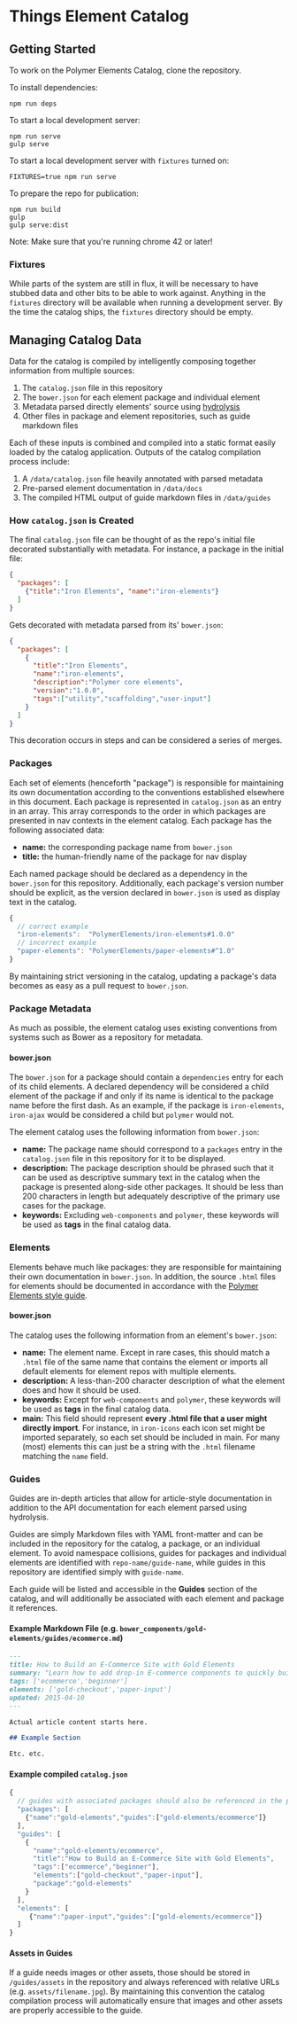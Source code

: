 # Things Element Catalog

## Getting Started

To work on the Polymer Elements Catalog, clone the repository.

To install dependencies:

    npm run deps
    
To start a local development server:

    npm run serve
    gulp serve
    
    
To start a local development server with `fixtures` turned on:

    FIXTURES=true npm run serve
    
To prepare the repo for publication:

    npm run build
    gulp
    gulp serve:dist
    
Note: Make sure that you're running chrome 42 or later!
    
### Fixtures

While parts of the system are still in flux, it will be necessary to have stubbed
data and other bits to be able to work against. Anything in the `fixtures`
directory will be available when running a development server. By the time
the catalog ships, the `fixtures` directory should be empty.

## Managing Catalog Data

Data for the catalog is compiled by intelligently composing together information
from multiple sources:

1. The `catalog.json` file in this repository
2. The `bower.json` for each element package and individual element
3. Metadata parsed directly elements' source using [hydrolysis](https://github.com/PolymerLabs/hydrolysis)
4. Other files in package and element repositories, such as guide markdown files

Each of these inputs is combined and compiled into a static format easily loaded
by the catalog application. Outputs of the catalog compilation process include:

1. A `/data/catalog.json` file heavily annotated with parsed metadata
2. Pre-parsed element documentation in `/data/docs`
3. The compiled HTML output of guide markdown files in `/data/guides`

### How `catalog.json` is Created

The final `catalog.json` file can be thought of as the repo's initial file
decorated substantially with metadata. For instance, a package in the initial
file:

```json
{
  "packages": [
    {"title":"Iron Elements", "name":"iron-elements"}
  ]
}
```

Gets decorated with metadata parsed from its' `bower.json`:

```json
{
  "packages": [
    {
      "title":"Iron Elements",
      "name":"iron-elements",
      "description":"Polymer core elements",
      "version":"1.0.0",
      "tags":["utility","scaffolding","user-input"]
    }
  ]
}
```

This decoration occurs in steps and can be considered a series of merges.

### Packages

Each set of elements (henceforth "package") is responsible for maintaining its
own documentation according to the conventions established elsewhere in this
document. Each package is represented in `catalog.json` as an entry in an array.
This array corresponds to the order in which packages are presented in nav
contexts in the element catalog. Each package has the following associated data:

* **name:** the corresponding package name from `bower.json`
* **title:** the human-friendly name of the package for nav display

Each named package should be declared as a dependency in the `bower.json` for
this repository. Additionally, each package's version number should be explicit,
as the version declared in `bower.json` is used as display text in the catalog.

```js
{
  // correct example
  "iron-elements":  "PolymerElements/iron-elements#1.0.0"
  // incorrect example
  "paper-elements": "PolymerElements/paper-elements#^1.0"
}
```

By maintaining strict versioning in the catalog, updating a package's data
becomes as easy as a pull request to `bower.json`.

### Package Metadata

As much as possible, the element catalog uses existing conventions from systems
such as Bower as a repository for metadata.

#### bower.json

The `bower.json` for a package should contain a `dependencies` entry for each of
its child elements. A declared dependency will be considered a child element of
the package if and only if its name is identical to the package name before the
first dash. As an example, if the package is `iron-elements`, `iron-ajax` would
be considered a child but `polymer` would not.

The element catalog uses the following information from `bower.json`:

* **name:** The package name should correspond to a `packages` entry in the
  `catalog.json` file in this repository for it to be displayed.
* **description:** The package description should be phrased such that it can
  be used as descriptive summary text in the catalog when the package is
  presented along-side other packages. It should be less than 200 characters
  in length but adequately descriptive of the primary use cases for the package.
* **keywords:** Excluding `web-components` and `polymer`, these keywords will be
  used as **tags** in the final catalog data.

### Elements

Elements behave much like packages: they are responsible for maintaining their
own documentation in `bower.json`. In addition, the source `.html` files for
elements should be documented in accordance with the [Polymer Elements style guide](http://polymerelements.github.io/style-guide/).

#### bower.json

The catalog uses the following information from an element's `bower.json`:

* **name:** The element name. Except in rare cases, this should match a `.html`
  file of the same name that contains the element or imports all default elements
  for element repos with multiple elements.
* **description:** A less-than-200 character description of what the element
  does and how it should be used.
* **keywords:** Except for `web-components` and `polymer`, these keywords will
  be used as **tags** in the final catalog data.
* **main:** This field should represent **every .html file that a user might
  directly import**. For instance, in `iron-icons` each icon set might be imported
  separately, so each set should be included in main. For many (most) elements
  this can just be a string with the `.html` filename matching the `name` field.

### Guides

Guides are in-depth articles that allow for article-style documentation in
addition to the API documentation for each element parsed using hydrolysis.

Guides are simply Markdown files with YAML front-matter and can be included
in the repository for the catalog, a package, or an individual element. To
avoid namespace collisions, guides for packages and individual elements are
identified with `repo-name/guide-name`, while guides in this repository are
identified simply with `guide-name`.

Each guide will be listed and accessible in the **Guides** section of the
catalog, and will additionally be associated with each element and package
it references.

#### Example Markdown File (e.g. `bower_components/gold-elements/guides/ecommerce.md`)

```markdown
---
title: How to Build an E-Commerce Site with Gold Elements
summary: "Learn how to add drop-in E-commerce components to quickly build a web presence for your business."
tags: ['ecommerce','beginner']
elements: ['gold-checkout','paper-input']
updated: 2015-04-10
---

Actual article content starts here.

## Example Section

Etc. etc.
```

#### Example compiled `catalog.json`

```js
{
  // guides with associated packages should also be referenced in the package metadata
  "packages": [
    {"name":"gold-elements","guides":["gold-elements/ecommerce"]}
  ],
  "guides": [
    {
      "name":"gold-elements/ecommerce",
      "title":"How to Build an E-Commerce Site with Gold Elements",
      "tags":["ecommerce","beginner"],
      "elements":["gold-checkout","paper-input"],
      "package":"gold-elements"
    }
  ],
  "elements": [
     {"name":"paper-input","guides":["gold-elements/ecommerce"]}
  ]
}
```

#### Assets in Guides

If a guide needs images or other assets, those should be stored in `/guides/assets`
in the repository and always referenced with relative URLs (e.g. `assets/filename.jpg`).
By maintaining this convention the catalog compilation process will automatically
ensure that images and other assets are properly accessible to the guide.